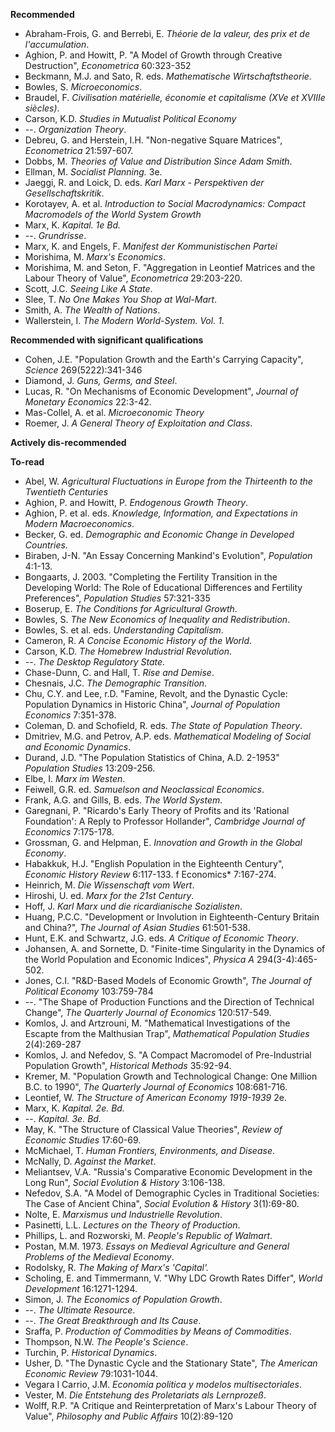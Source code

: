 **Recommended**

* Abraham-Frois, G. and Berrebi, E. *Théorie de la valeur, des prix et de l'accumulation*.
* Aghion, P. and Howitt, P. "A Model of Growth through Creative Destruction", *Econometrica* 60:323-352
* Beckmann, M.J. and Sato, R. eds. *Mathematische Wirtschaftstheorie*.
* Bowles, S. *Microeconomics*.
* Braudel, F. *Civilisation matérielle, économie et capitalisme (XVe et XVIIIe siècles)*.
* Carson, K.D. *Studies in Mutualist Political Economy*
* --. *Organization Theory*.
* Debreu, G. and Herstein, I.H. "Non-negative Square Matrices", *Econometrica* 21:597-607.
* Dobbs, M. *Theories of Value and Distribution Since Adam Smith*.
* Ellman, M. *Socialist Planning.* 3e. 
* Jaeggi, R. and Loick, D. eds. *Karl Marx - Perspektiven der Gesellschaftskritik*.
* Korotayev, A. et al. *Introduction to Social Macrodynamics: Compact Macromodels of the World System Growth*
* Marx, K. *Kapital. 1e Bd.*
* --. *Grundrisse*.
* Marx, K. and Engels, F. *Manifest der Kommunistischen Partei*
* Morishima, M. *Marx's Economics*.
* Morishima, M. and Seton, F. "Aggregation in Leontief Matrices and the Labour Theory of Value", *Econometrica* 29:203-220.
* Scott, J.C. *Seeing Like A State*.
* Slee, T. *No One Makes You Shop at Wal-Mart*.
* Smith, A. *The Wealth of Nations*.
* Wallerstein, I. *The Modern World-System. Vol. 1*.

**Recommended with significant qualifications**

* Cohen, J.E. "Population Growth and the Earth's Carrying Capacity", *Science* 269(5222):341-346
* Diamond, J. *Guns, Germs, and Steel*.
* Lucas, R. "On Mechanisms of Economic Development", *Journal of Monetary Economics* 22:3-42.
* Mas-Collel, A. et al. *Microeconomic Theory*
* Roemer, J. *A General Theory of Exploitation and Class*.

**Actively dis-recommended**

**To-read**

* Abel, W. *Agricultural Fluctuations in Europe from the Thirteenth to the Twentieth Centuries*
* Aghion, P. and Howitt, P. *Endogenous Growth Theory*.
* Aghion, P. et al. eds. *Knowledge, Information, and Expectations in Modern Macroeconomics*.
* Becker, G. ed. *Demographic and Economic Change in Developed Countries*.
* Biraben, J-N. "An Essay Concerning Mankind's Evolution", *Population* 4:1-13.
* Bongaarts, J. 2003. "Completing the Fertility Transition in the Developing World: The Role of Educational Differences and Fertility Preferences", *Population Studies* 57:321-335
* Boserup, E. *The Conditions for Agricultural Growth*.
* Bowles, S. *The New Economics of Inequality and Redistribution*.
* Bowles, S. et al. eds. *Understanding Capitalism*. 
* Cameron, R. *A Concise Economic History of the World*.
* Carson, K.D. *The Homebrew Industrial Revolution*.
* --. *The Desktop Regulatory State*. 
* Chase-Dunn, C. and Hall, T. *Rise and Demise*.
* Chesnais, J.C. *The Demographic Transition*.
* Chu, C.Y. and Lee, r.D. "Famine, Revolt, and the Dynastic Cycle: Population Dynamics in Historic China", *Journal of Population Economics* 7:351-378.
* Coleman, D. and Schofield, R. eds. *The State of Population Theory*.
* Dmitriev, M.G. and Petrov, A.P. eds. *Mathematical Modeling of Social and Economic Dynamics*.
* Durand, J.D. "The Population Statistics of China, A.D. 2-1953" *Population Studies* 13:209-256.
* Elbe, I. *Marx im Westen*.
* Feiwell, G.R. ed. *Samuelson and Neoclassical Economics*.
* Frank, A.G. and Gills, B. eds. *The World System*.
* Garegnani, P. "Ricardo's Early Theory of Profits and its 'Rational Foundation': A Reply to Professor Hollander", *Cambridge Journal of Economics* 7:175-178.
* Grossman, G. and Helpman, E. *Innovation and Growth in the Global Economy*.
* Habakkuk, H.J. "English Population in the Eighteenth Century", *Economic History Review* 6:117-133. f Economics* 7:167-274.
* Heinrich, M. *Die Wissenschaft vom Wert*.
* Hiroshi, U. ed. *Marx for the 21st Century*.
* Hoff, J. *Karl Marx und die ricardianische Sozialisten*.
* Huang, P.C.C. "Development or Involution in Eighteenth-Century Britain and China?", *The Journal of Asian Studies* 61:501-538.
* Hunt, E.K. and Schwartz, J.G. eds. *A Critique of Economic Theory*.
* Johansen, A. and Sornette, D. "Finite-time Singularity in the Dynamics of the World Population and Economic Indices", *Physica A* 294(3-4):465-502.
* Jones, C.I. "R&D-Based Models of Economic Growth", *The Journal of Political Economy* 103:759-784
* --. "The Shape of Production Functions and the Direction of Technical Change", *The Quarterly Journal of Economics* 120:517-549.
* Komlos, J. and Artzrouni, M. "Mathematical Investigations of the Escapte from the Malthusian Trap", *Mathematical Population Studies* 2(4):269-287
* Komlos, J. and Nefedov, S. "A Compact Macromodel of Pre-Industrial Population Growth", *Historical Methods* 35:92-94.
* Kremer, M. "Population Growth and Technological Change: One Million B.C. to 1990", *The Quarterly Journal of Economics* 108:681-716.
* Leontief, W. *The Structure of American Economy 1919-1939* 2e.
* Marx, K. *Kapital. 2e. Bd.*
* --. *Kapital. 3e. Bd.*
* May, K. "The Structure of Classical Value Theories", *Review of Economic Studies* 17:60-69.
* McMichael, T. *Human Frontiers, Environments, and Disease*.
* McNally, D. *Against the Market*.
* Meliantsev, V.A. "Russia's Comparative Economic Development in the Long Run", *Social Evolution & History* 3:106-138.
* Nefedov, S.A. "A Model of Demographic Cycles in Traditional Societies: The Case of Ancient China", *Social Evolution & History* 3(1):69-80.
* Nolte, E. *Marxismus und Industrielle Revolution*.
* Pasinetti, L.L. *Lectures on the Theory of Production*.
* Phillips, L. and Rozworski, M. *People's Republic of Walmart*.
* Postan, M.M. 1973. *Essays on Medieval Agriculture and General Problems of the Medieval Economy*.
* Rodolsky, R. *The Making of Marx's 'Capital'.*
* Scholing, E. and Timmermann, V. "Why LDC Growth Rates Differ", *World Development* 16:1271-1294.
* Simon, J. *The Economics of Population Growth*.
* --. *The Ultimate Resource*.
* --. *The Great Breakthrough and Its Cause*.
* Sraffa, P. *Production of Commodities by Means of Commodities*.
* Thompson, N.W. *The People's Science*.
* Turchin, P. *Historical Dynamics*.
* Usher, D. "The Dynastic Cycle and the Stationary State", *The American Economic Review* 79:1031-1044.
* Vegara I Carrio, J.M. *Economia politica y modelos multisectoriales*.
* Vester, M. *Die Entstehung des Proletariats als Lernprozeß*.
* Wolff, R.P. "A Critique and Reinterpretation of Marx's Labour Theory of Value", *Philosophy and Public Affairs* 10(2):89-120
